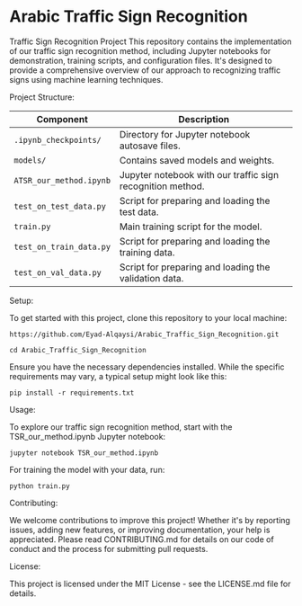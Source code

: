 
# Arabic Traffic Sign Recognition
Traffic Sign Recognition Project This repository contains the implementation of our traffic sign recognition method, including Jupyter notebooks for demonstration, training scripts, and configuration files. It's designed to provide a comprehensive overview of our approach to recognizing traffic signs using machine learning techniques.

Project Structure:

| Component                        | Description                                                               |
|----------------------------------|---------------------------------------------------------------------------|
| `.ipynb_checkpoints/`            | Directory for Jupyter notebook autosave files.                            |
| `models/`                        | Contains saved models and weights.                                        |
| `ATSR_our_method.ipynb`           | Jupyter notebook with our traffic sign recognition method.                |
| `test_on_test_data.py`                   | Script for preparing and loading the test data.                           |
| `train.py`                       | Main training script for the model.                                       |
| `test_on_train_data.py`                  | Script for preparing and loading the training data.                       |
| `test_on_val_data.py`                    | Script for preparing and loading the validation data.                     |


Setup:

To get started with this project, clone this repository to your local machine:

`https://github.com/Eyad-Alqaysi/Arabic_Traffic_Sign_Recognition.git`

`cd Arabic_Traffic_Sign_Recognition`

Ensure you have the necessary dependencies installed. While the specific requirements may vary, a typical setup might look like this:

`pip install -r requirements.txt`

Usage:

To explore our traffic sign recognition method, start with the TSR_our_method.ipynb Jupyter notebook:

`jupyter notebook TSR_our_method.ipynb`

For training the model with your data, run:

`python train.py`

Contributing:

We welcome contributions to improve this project! Whether it's by reporting issues, adding new features, or improving documentation, your help is appreciated. Please read CONTRIBUTING.md for details on our code of conduct and the process for submitting pull requests.

License:

This project is licensed under the MIT License - see the LICENSE.md file for details.
